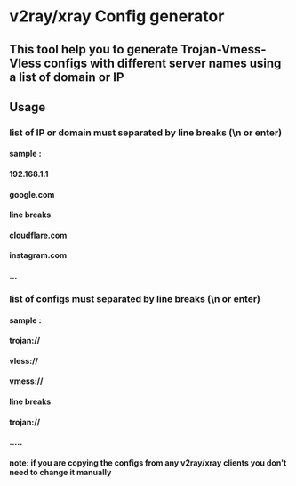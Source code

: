 # v2ray/xray Config generator
## This tool help you to generate Trojan-Vmess-Vless configs with different server names using a list of domain or IP

## Usage 
### list of IP or domain must separated by line breaks (\n or enter)
#### sample : 
#### 192.168.1.1
#### google.com
#### line breaks
#### cloudflare.com
#### instagram.com
#### ...

### list of configs must separated by line breaks (\n or enter)
#### sample : 
#### trojan://
#### vless://
#### vmess://
#### line breaks
#### trojan://
#### .....
#### note: if you are copying the configs from any v2ray/xray clients you don't need to change it manually
